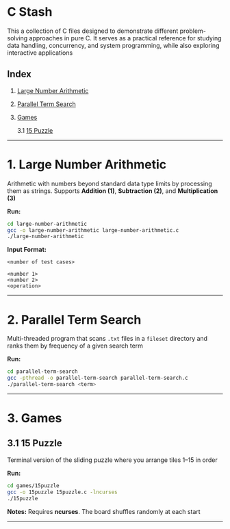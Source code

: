 # C Stash

This a collection of C files designed to demonstrate different problem-solving approaches in pure C. It serves as a practical reference for studying data handling, concurrency, and system programming, while also exploring interactive applications

## Index

1. [Large Number Arithmetic](#1-large-number-operations)
2. [Parallel Term Search](#2-parallel-term-search)
3. [Games](#3-games)
   
   3.1 [15 Puzzle](#31-15-puzzle)

---

# 1. Large Number Arithmetic

Arithmetic with numbers beyond standard data type limits by processing them as strings. Supports **Addition (1)**, **Subtraction (2)**, and **Multiplication (3)**

**Run:**

```bash
cd large-number-arithmetic
gcc -o large-number-arithmetic large-number-arithmetic.c
./large-number-arithmetic
```

**Input Format:**

```
<number of test cases>

<number 1>
<number 2>
<operation>
```

---

# 2. Parallel Term Search

Multi-threaded program that scans `.txt` files in a `fileset` directory and ranks them by frequency of a given search term

**Run:**

```bash
cd parallel-term-search
gcc -pthread -o parallel-term-search parallel-term-search.c
./parallel-term-search <term>
```

---

# 3. Games

## 3.1 15 Puzzle

Terminal version of the sliding puzzle where you arrange tiles 1–15 in order

**Run:**

```bash
cd games/15puzzle
gcc -o 15puzzle 15puzzle.c -lncurses
./15puzzle
```

**Notes:** Requires **ncurses**. The board shuffles randomly at each start

---